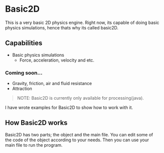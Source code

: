 # Basic2D
This is a very basic 2D physics engine. Right now, its capable of doing basic physics simulations, hence thats why its called basic2D.

## Capabilities 
* Basic physics simulations 
  * Force, acceleration, velocity and etc.
  
### Coming soon...
* Gravity, friction, air and fluid resistance
* Attraction

> NOTE: Basic2D is currently only available for processing(java).

I have wrote examples for Basic2D to show how to work with it.

## How Basic2D works
Basic2D has two parts; the object and the main file. You can edit some of the code of the object according to your needs. Then you can use your main file to run the program.

